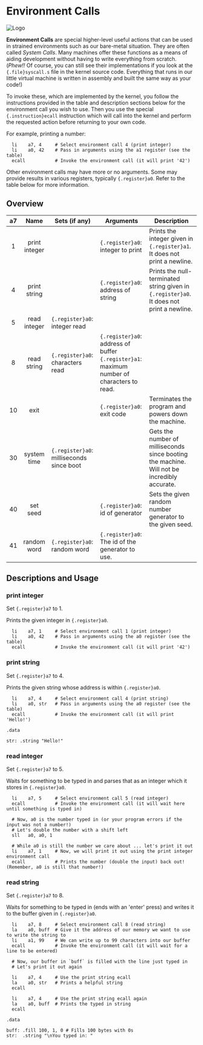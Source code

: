 # Environment Calls

![Logo](../images/dynamic/hex/ae8bab/dinosaurs/tyrannosaurus.svg)

**Environment Calls** are special higher-level useful actions that can be used in strained environments such
as our bare-metal situation. They are often called *System Calls*. Many machines offer these functions
as a means of aiding development without having to write everything from scratch. (*Phew!!* Of course,
you can still see their implementations if you look at the `{.file}syscall.s` file in the kernel source code.
Everything that runs in our little virtual machine is written in assembly and built the same way as your code!)

To invoke these, which are implemented by the kernel, you follow the instructions provided in the table
and description sections below for the environment call you wish to use. Then you use the special `{.instruction}ecall`
instruction which will call into the kernel and perform the requested action before returning to your
own code.

For example, printing a number:

```riscv
  li    a7, 4     # Select environment call 4 (print integer)
  li    a0, 42    # Pass in arguments using the a1 register (see the table)
  ecall           # Invoke the environment call (it will print '42')
```

Other environment calls may have more or no arguments. Some may provide results in various registers, typically
`{.register}a0`.
Refer to the table below for more information.

## Overview

<!-- for styling the table appropriately -->
<p class="syscalls-table"></p>

| a7 | Name            | Sets (if any) | Arguments | Description                                                  |
|:--:|:---------------:|---------------|-----------|--------------------------------------------------------------|
| 1  | print integer   |               | `{.register}a0`: integer to print | Prints the integer given in `{.register}a1`. It does not print a newline. |
| 4  | print string    |               | `{.register}a0`: address of string | Prints the null-terminated string given in `{.register}a0`. It does not print a newline.  |
| 5  | read integer    | `{.register}a0`: integer read |           | |
| 8  | read string     | `{.register}a0`: characters read | `{.register}a0`: address of buffer<br>`{.register}a1`: maximum number of characters to read. | |
| 10 | exit            |               | `{.register}a0`: exit code | Terminates the program and powers down the machine.          |
| 30 | system time     | `{.register}a0`: milliseconds since boot | | Gets the number of milliseconds since booting the machine. Will not be incredibly accurate. |
| 40 | set seed        | | `{.register}a0`: id of generator | Sets the given random number generator to the given seed. |
| 41 | random word     | `{.register}a0`: random word | `{.register}a0`: The id of the generator to use. |

<!--
| 2  | print float     |               | `{.register}f0`: float to print | Prints the float given in `{.register}f0`. It does not print a newline.   |
| 3  | print double    |               | `{.register}f0`: double to print | Prints the double given in `{.register}f0`. It does not print a newline.  |
| 6  | read float      | `{.register}f0`: float read |           | |
| 7  | read double     | `{.register}f0`: double read |           | |
| 9  | sbrk            |               | `{.register}a0`: number of bytes to allocate | |
| 11 | print character |               | `{.register}a0`: character to print | Prints the character given in `{.register}a0`.                            |
-->

## Descriptions and Usage

### print integer

Set `{.register}a7` to 1.

Prints the given integer in `{.register}a0`.

```riscv
  li    a7, 1     # Select environment call 1 (print integer)
  li    a0, 42    # Pass in arguments using the a0 register (see the table)
  ecall           # Invoke the environment call (it will print '42')
```

### print string

Set `{.register}a7` to 4.

Prints the given string whose address is within `{.register}a0`.

```riscv
  li    a7, 4     # Select environment call 4 (print string)
  li    a0, str   # Pass in arguments using the a0 register (see the table)
  ecall           # Invoke the environment call (it will print 'Hello!')

.data

str: .string "Hello!"
```

### read integer

Set `{.register}a7` to 5.

Waits for something to be typed in and parses that as an integer which it stores in `{.register}a0`.

```riscv
  li    a7, 5     # Select environment call 5 (read integer)
  ecall           # Invoke the environment call (it will wait here until something is typed in)

  # Now, a0 is the number typed in (or your program errors if the input was not a number!)
  # Let's double the number with a shift left
  sll   a0, a0, 1

  # While a0 is still the number we care about ... let's print it out
  li    a7, 1     # Now, we will print it out using the print integer environment call
  ecall           # Prints the number (double the input) back out! (Remember, a0 is still that number!)
```

### read string

Set `{.register}a7` to 8.

Waits for something to be typed in (ends with an 'enter' press) and writes it to the buffer given in `{.register}a0`.

```riscv
  li    a7, 8     # Select environment call 8 (read string)
  la    a0, buff  # Give it the address of our memory we want to use to write the string to
  li    a1, 99    # We can write up to 99 characters into our buffer
  ecall           # Invoke the environment call (it will wait for a line to be entered)

  # Now, our buffer in `buff` is filled with the line just typed in
  # Let's print it out again

  li    a7, 4     # Use the print string ecall
  la    a0, str   # Prints a helpful string
  ecall

  li    a7, 4     # Use the print string ecall again
  la    a0, buff  # Prints the typed in string
  ecall

.data

buff: .fill 100, 1, 0 # Fills 100 bytes with 0s
str:  .string "\nYou typed in: "
```
